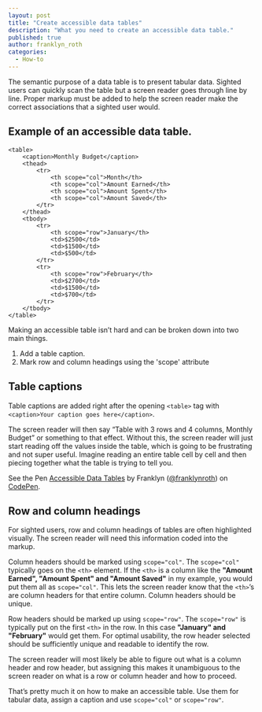 ```yaml
---
layout: post
title: "Create accessible data tables"
description: "What you need to create an accessible data table."
published: true
author: franklyn_roth
categories:
  - How-to
---
```


The semantic purpose of a data table is to present tabular data. Sighted users can quickly scan the table but a screen reader goes through line by line. Proper markup must be added to help the screen reader make the correct associations that a sighted user would.

## Example of an accessible data table.

```
<table>
    <caption>Monthly Budget</caption>
    <thead>
        <tr>
            <th scope="col">Month</th>
            <th scope="col">Amount Earned</th>
            <th scope="col">Amount Spent</th>
            <th scope="col">Amount Saved</th>
        </tr>
    </thead>
    <tbody>
        <tr>
            <th scope="row">January</th>
            <td>$2500</td>
            <td>$1500</td>
            <td>$500</td>
        </tr>
        <tr>
            <th scope="row">February</th>
            <td>$2700</td>
            <td>$1500</td>
            <td>$700</td>
        </tr>
    </tbody>
</table>
```

Making an accessible table isn’t hard and can be broken down into two main things.

1. Add a table caption.
1. Mark row and column headings using the 'scope' attribute

## Table captions
Table captions are added right after the opening `<table>` tag with `<caption>Your caption goes here</caption>`.

The screen reader will then say “Table with 3 rows and 4 columns, Monthly Budget” or something to that effect. Without this, the screen reader will just start reading off the values inside the table, which is going to be frustrating and not super useful. Imagine reading an entire table cell by cell and then piecing together what the table is trying to tell you.

<p data-height="268" data-theme-id="0" data-slug-hash="zqOKvY" data-default-tab="result" data-user="franklynroth" class="codepen">See the Pen <a href="https://codepen.io/franklynroth/pen/zqOKvY/">Accessible Data Tables</a> by Franklyn (<a href="https://codepen.io/franklynroth">@franklynroth</a>) on <a href="https://codepen.io">CodePen</a>.</p>
<script async src="//assets.codepen.io/assets/embed/ei.js"></script>


## Row and column headings
For sighted users, row and column headings of tables are often highlighted visually. The screen reader will need this information coded into the markup.

Column headers should be marked using `scope="col"`. The `scope="col"` typically goes on the `<th>` element. If the `<th>` is a column like the <strong>"Amount Earned", "Amount Spent" and "Amount Saved"</strong> in my example, you would put them all as `scope="col"`. This lets the screen reader know that the `<th>`’s are column headers for that entire column. Column headers should be unique.

Row headers should be marked up using `scope="row"`. The `scope="row"` is typically put on the first `<th>` in the row. In this case <strong>"January" and "February"</strong> would get them. For optimal usability, the row header selected should be sufficiently unique and readable to identify the row.

The screen reader will most likely be able to figure out what is a column header and row header, but assigning this makes it unambiguous to the screen reader on what is a row or column header and how to proceed.

That’s pretty much it on how to make an accessible table. Use them for tabular data, assign a caption and use `scope="col"` or `scope="row"`.
